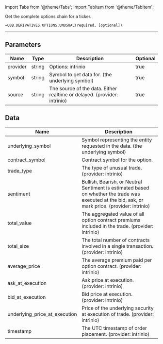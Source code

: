 <!-- markdownlint-disable MD012 MD031 MD033 -->

import Tabs from '@theme/Tabs';
import TabItem from '@theme/TabItem';

Get the complete options chain for a ticker.

```excel wordwrap
=OBB.DERIVATIVES.OPTIONS.UNUSUAL(required, [optional])
```

---

## Parameters

| Name | Type | Description | Optional |
| ---- | ---- | ----------- | -------- |
| provider | string | Options: intrinio | true |
| symbol | string | Symbol to get data for. (the underlying symbol) | true |
| source | string | The source of the data. Either realtime or delayed. (provider: intrinio) | true |

## Data

| Name | Description |
| ---- | ----------- |
| underlying_symbol | Symbol representing the entity requested in the data. (the underlying symbol)  |
| contract_symbol | Contract symbol for the option.  |
| trade_type | The type of unusual trade. (provider: intrinio) |
| sentiment | Bullish, Bearish, or Neutral Sentiment is estimated based on whether the trade was executed at the bid, ask, or mark price. (provider: intrinio) |
| total_value | The aggregated value of all option contract premiums included in the trade. (provider: intrinio) |
| total_size | The total number of contracts involved in a single transaction. (provider: intrinio) |
| average_price | The average premium paid per option contract. (provider: intrinio) |
| ask_at_execution | Ask price at execution. (provider: intrinio) |
| bid_at_execution | Bid price at execution. (provider: intrinio) |
| underlying_price_at_execution | Price of the underlying security at execution of trade. (provider: intrinio) |
| timestamp | The UTC timestamp of order placement. (provider: intrinio) |
